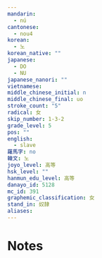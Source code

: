 ```yaml
---
mandarin:
  - nú
cantonese:
  - nou4
korean:
  - 노
korean_native: ""
japanese:
  - DO
  - NU
japanese_nanori: ""
vietnamese:
middle_chinese_initial: n
middle_chinese_final: uo
stroke_count: "5"
radical: 女
skip_number: 1-3-2
grade_level: 5
pos: ""
english:
  - slave
羅馬字: no
韓文: 노
joyo_level: 高等
hsk_level: ""
hanmun_edu_level: 高等
danayo_id: 5128
mc_id: 391
graphemic_classification: 女
stand_in: 奴隷
aliases:
---
```


# Notes
